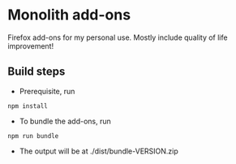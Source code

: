 # Monolith add-ons

Firefox add-ons for my personal use. Mostly include quality of life improvement!

## Build steps

- Prerequisite, run

```
npm install
```

- To bundle the add-ons, run

```
npm run bundle
```

- The output will be at ./dist/bundle-VERSION.zip
